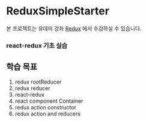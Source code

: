 # ReduxSimpleStarter

본 프로젝트는 유데미 강좌 [Redux](https://www.udemy.com/react-redux/) 에서 수강하실 수 있습니다.


### react-redux 기초 실습

## 학습 목표
1. redux rootReducer
2. redux reducer
3. react-redux
4. react component Container
5. redux action constructor
6. redux action and reducers 